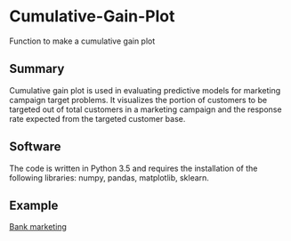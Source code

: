 # Cumulative-Gain-Plot
Function to make a cumulative gain plot

## Summary
Cumulative gain plot is used in evaluating predictive models for marketing campaign target problems. It visualizes the portion of customers to be targeted out of total customers in a marketing campaign and the response rate expected from the targeted customer base.

## Software
The code is written in Python 3.5 and requires the installation of the following libraries: numpy, pandas, matplotlib, sklearn.

## Example
[Bank marketing](https://github.com/ljj-ml/Bank-Marketing)
